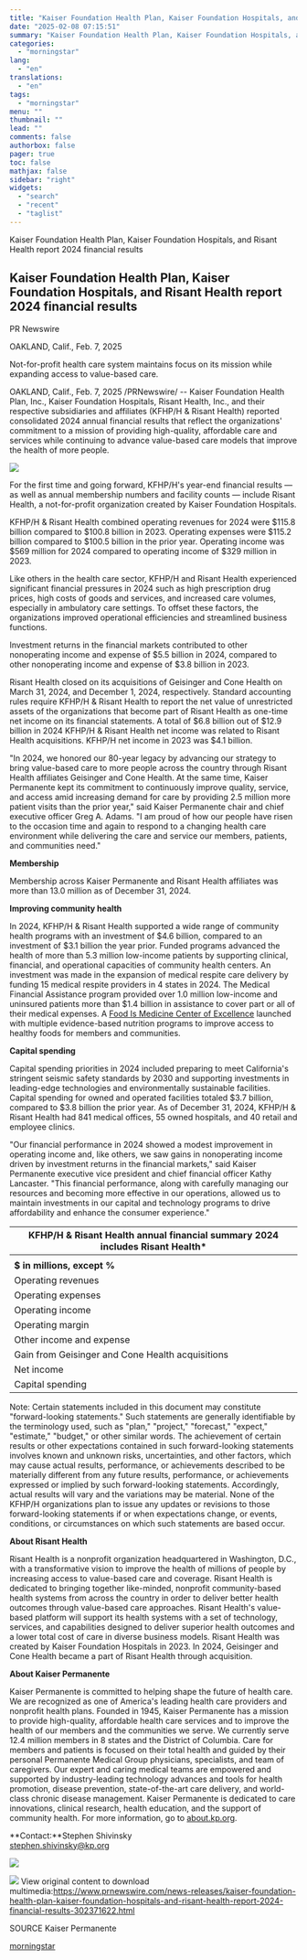 ```yaml
---
title: "Kaiser Foundation Health Plan, Kaiser Foundation Hospitals, and Risant Health report 2024 financial results"
date: "2025-02-08 07:15:51"
summary: "Kaiser Foundation Health Plan, Kaiser Foundation Hospitals, and Risant Health report 2024 financial results Kaiser Foundation Health Plan, Kaiser Foundation Hospitals, and Risant Health report 2024 financial results PR Newswire OAKLAND, Calif., Feb. 7, 2025 Not-for-profit health care system maintains focus on its mission while expanding access to value-based care...."
categories:
  - "morningstar"
lang:
  - "en"
translations:
  - "en"
tags:
  - "morningstar"
menu: ""
thumbnail: ""
lead: ""
comments: false
authorbox: false
pager: true
toc: false
mathjax: false
sidebar: "right"
widgets:
  - "search"
  - "recent"
  - "taglist"
---
```


Kaiser Foundation Health Plan, Kaiser Foundation Hospitals, and Risant Health report 2024 financial results

Kaiser Foundation Health Plan, Kaiser Foundation Hospitals, and Risant Health report 2024 financial results
-----------------------------------------------------------------------------------------------------------

PR Newswire

OAKLAND, Calif., Feb. 7, 2025


Not-for-profit health care system maintains focus on its mission while expanding access to value-based care.

OAKLAND, Calif., Feb. 7, 2025 /PRNewswire/ -- Kaiser Foundation Health Plan, Inc., Kaiser Foundation Hospitals, Risant Health, Inc., and their respective subsidiaries and affiliates (KFHP/H & Risant Health) reported consolidated 2024 annual financial results that reflect the organizations' commitment to a mission of providing high-quality, affordable care and services while continuing to advance value-based care models that improve the health of more people.

[![](https://mma.prnewswire.com/media/133237/kaiser_permanente_logo.jpg)](https://mma.prnewswire.com/media/133237/kaiser_permanente_logo.html)

For the first time and going forward, KFHP/H's year-end financial results — as well as annual membership numbers and facility counts — include Risant Health, a not-for-profit organization created by Kaiser Foundation Hospitals.

KFHP/H & Risant Health combined operating revenues for 2024 were $115.8 billion compared to $100.8 billion in 2023. Operating expenses were $115.2 billion compared to $100.5 billion in the prior year. Operating income was $569 million for 2024 compared to operating income of $329 million in 2023.

Like others in the health care sector, KFHP/H and Risant Health experienced significant financial pressures in 2024 such as high prescription drug prices, high costs of goods and services, and increased care volumes, especially in ambulatory care settings. To offset these factors, the organizations improved operational efficiencies and streamlined business functions.

Investment returns in the financial markets contributed to other nonoperating income and expense of $5.5 billion in 2024, compared to other nonoperating income and expense of $3.8 billion in 2023.

Risant Health closed on its acquisitions of Geisinger and Cone Health on March 31, 2024, and December 1, 2024, respectively. Standard accounting rules require KFHP/H & Risant Health to report the net value of unrestricted assets of the organizations that become part of Risant Health as one-time net income on its financial statements. A total of $6.8 billion out of $12.9 billion in 2024 KFHP/H & Risant Health net income was related to Risant Health acquisitions. KFHP/H net income in 2023 was $4.1 billion.

"In 2024, we honored our 80-year legacy by advancing our strategy to bring value-based care to more people across the country through Risant Health affiliates Geisinger and Cone Health. At the same time, Kaiser Permanente kept its commitment to continuously improve quality, service, and access amid increasing demand for care by providing 2.5 million more patient visits than the prior year," said Kaiser Permanente chair and chief executive officer Greg A. Adams. "I am proud of how our people have risen to the occasion time and again to respond to a changing health care environment while delivering the care and service our members, patients, and communities need."

**Membership**

Membership across Kaiser Permanente and Risant Health affiliates was more than 13.0 million as of December 31, 2024.

**Improving community health**

In 2024, KFHP/H & Risant Health supported a wide range of community health programs with an investment of $4.6 billion, compared to an investment of $3.1 billion the year prior. Funded programs advanced the health of more than 5.3 million low-income patients by supporting clinical, financial, and operational capacities of community health centers. An investment was made in the expansion of medical respite care delivery by funding 15 medical respite providers in 4 states in 2024. The Medical Financial Assistance program provided over 1.0 million low-income and uninsured patients more than $1.4 billion in assistance to cover part or all of their medical expenses. A [Food Is Medicine Center of Excellence](https://c212.net/c/link/?t=0&l=en&o=4358360-1&h=1153083987&u=https%3A%2F%2Fabout.kaiserpermanente.org%2Fnews%2Fpress-release-archive%2Flaunching-the-food-is-medicine-center-of-excellence&a=Food+Is+Medicine+Center+of+Excellence) launched with multiple evidence-based nutrition programs to improve access to healthy foods for members and communities.

**Capital spending**

Capital spending priorities in 2024 included preparing to meet California's stringent seismic safety standards by 2030 and supporting investments in leading-edge technologies and environmentally sustainable facilities. Capital spending for owned and operated facilities totaled $3.7 billion, compared to $3.8 billion the prior year. As of December 31, 2024, KFHP/H & Risant Health had 841 medical offices, 55 owned hospitals, and 40 retail and employee clinics.

"Our financial performance in 2024 showed a modest improvement in operating income and, like others, we saw gains in nonoperating income driven by investment returns in the financial markets," said Kaiser Permanente executive vice president and chief financial officer Kathy Lancaster. "This financial performance, along with carefully managing our resources and becoming more effective in our operations, allowed us to maintain investments in our capital and technology programs to drive affordability and enhance the consumer experience."

| **KFHP/H & Risant Health annual financial summary**  **2024 includes Risant Health\*** |
| --- |
|  |
| **$ in millions, except %** | **YE 2024\*** | **YE 2023** |
| Operating revenues | $115,750 | $100,847 |
| Operating expenses | $115,181 | $100,518 |
| Operating income | $569 | $329 |
| Operating margin | 0.5 % | 0.3 % |
| Other income and expense | $5,528 | $3,793 |
| Gain from Geisinger and Cone Health acquisitions | $6,808 | N/A |
| Net income | $12,905 | $4,122 |
| Capital spending | $3,661 | $3,821 |

Note: Certain statements included in this document may constitute "forward-looking statements." Such statements are generally identifiable by the terminology used, such as "plan," "project," "forecast," "expect," "estimate," "budget," or other similar words. The achievement of certain results or other expectations contained in such forward-looking statements involves known and unknown risks, uncertainties, and other factors, which may cause actual results, performance, or achievements described to be materially different from any future results, performance, or achievements expressed or implied by such forward-looking statements. Accordingly, actual results will vary and the variations may be material. None of the KFHP/H organizations plan to issue any updates or revisions to those forward-looking statements if or when expectations change, or events, conditions, or circumstances on which such statements are based occur.

**About Risant Health**

Risant Health is a nonprofit organization headquartered in Washington, D.C., with a transformative vision to improve the health of millions of people by increasing access to value-based care and coverage. Risant Health is dedicated to bringing together like-minded, nonprofit community-based health systems from across the country in order to deliver better health outcomes through value-based care approaches. Risant Health's value-based platform will support its health systems with a set of technology, services, and capabilities designed to deliver superior health outcomes and a lower total cost of care in diverse business models. Risant Health was created by Kaiser Foundation Hospitals in 2023. In 2024, Geisinger and Cone Health became a part of Risant Health through acquisition.

**About Kaiser Permanente**

Kaiser Permanente is committed to helping shape the future of health care. We are recognized as one of America's leading health care providers and nonprofit health plans. Founded in 1945, Kaiser Permanente has a mission to provide high-quality, affordable health care services and to improve the health of our members and the communities we serve. We currently serve 12.4 million members in 8 states and the District of Columbia. Care for members and patients is focused on their total health and guided by their personal Permanente Medical Group physicians, specialists, and team of caregivers. Our expert and caring medical teams are empowered and supported by industry-leading technology advances and tools for health promotion, disease prevention, state-of-the-art care delivery, and world-class chronic disease management. Kaiser Permanente is dedicated to care innovations, clinical research, health education, and the support of community health. For more information, go to [about.kp.org](https://c212.net/c/link/?t=0&l=en&o=4358360-1&h=773551485&u=https%3A%2F%2Fabout.kp.org%2F&a=about.kp.org).

**Contact:**Stephen Shivinsky  
[stephen.shivinsky@kp.org](mailto:stephen.shivinsky@kp.org)

[![](https://mma.prnewswire.com/media/2376544/Kaiser_Risant_Health_Logo.jpg)](https://mma.prnewswire.com/media/2376544/Kaiser_Risant_Health_Logo.html)

 ![](https://c212.net/c/img/favicon.png?sn=SF14845&sd=2025-02-07) View original content to download multimedia:<https://www.prnewswire.com/news-releases/kaiser-foundation-health-plan-kaiser-foundation-hospitals-and-risant-health-report-2024-financial-results-302371622.html>

SOURCE Kaiser Permanente

[morningstar](https://www.morningstar.com/news/pr-newswire/20250207sf14845/kaiser-foundation-health-plan-kaiser-foundation-hospitals-and-risant-health-report-2024-financial-results)
